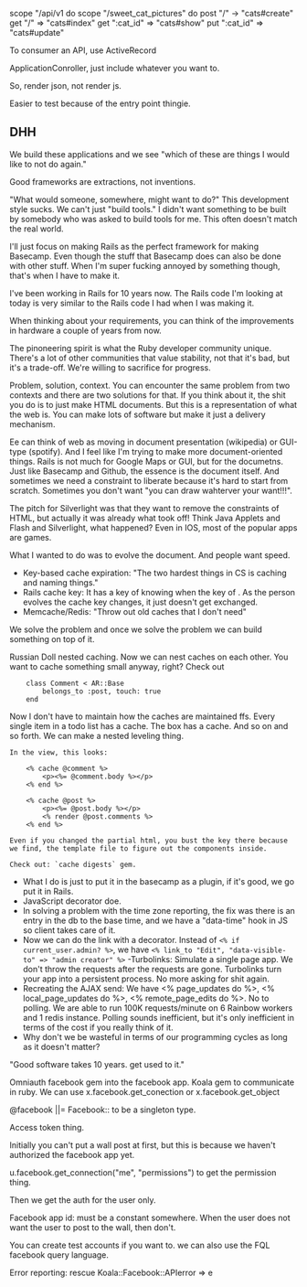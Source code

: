 




 scope "/api/v1 do
   scope "/sweet_cat_pictures" do
   post "/" -> "cats#create"
   get "/" => "cats#index"
   get ":cat_id" => "cats#show"
   put ":cat_id" => "cats#update"

To consumer an API, use ActiveRecord

ApplicationConroller, just include whatever you want to.

So, render json, not render js.

Easier to test because of the entry point thingie.



## DHH
We build these applications and we see "which of these are things I would like to not do again."

Good frameworks are extractions, not inventions.

"What would someone, somewhere, might want to do?" This development style sucks. We can't just "build tools." I didn't want something to be built by somebody who was asked to build tools for me. This often doesn't match the real world.

I'll just focus on making Rails as the perfect framework for making Basecamp. Even though the stuff that Basecamp does can also be done with other stuff. When I'm super fucking annoyed by something though, that's when I have to make it.

I've been working in Rails for 10 years now. The Rails code I'm looking at today is very similar to the Rails code I had when I was making it.

When thinking about your requirements, you can think of the improvements in hardware a couple of years from now.

The pinoneering spirit is what the Ruby developer community unique. There's a lot of other communities that value stability, not that it's bad, but it's a trade-off. We're willing to sacrifice for progress. 

Problem, solution, context. You can encounter the same problem from two contexts and there are two solutions for that. If you think about it, the shit you do is to just make HTML documents. But this is a representation of what the web is. You can make lots of software but make it just a delivery mechanism. 

Ee can think of web as moving in document presentation (wikipedia) or GUI-type (spotify). And I feel like I'm trying to make more document-oriented things. Rails is not much for Google Maps or GUI, but for the documetns. Just like Basecamp and Github, the essence is the document itself. And sometimes we need a constraint to liberate because it's hard to start from scratch. Sometimes you don't want "you can draw wahterver your want!!!".

The pitch for Silverlight was that they want to remove the constraints of HTML, but actually it was already what took off! Think Java Applets and Flash and Silverlight, what happened? Even in IOS, most of the popular apps are games.

What I wanted to do was to evolve the document. And people want speed.

- Key-based cache expiration: "The two hardest things in CS is caching and naming things."
- Rails cache key: It has a key of knowing when the key of . As the person evolves the cache key changes, it just doesn't get exchanged.
- Memcache/Redis: "Throw out old caches that I don't need"

We solve the problem and once we solve the problem we can build something on top of it.

Russian Doll nested caching. Now we can nest caches on each other. You want to cache something small anyway, right? Check out

		class Comment < AR::Base
			belongs_to :post, touch: true
		end

Now I don't have to maintain how the caches are maintained ffs. Every single item in a todo list has a cache. The box has a cache. And so on and so forth. We can make a nested leveling thing.

	In the view, this looks:

		<% cache @comment %>
			<p><%= @comment.body %></p>
		<% end %>

		<% cache @post %>
			<p><%= @post.body %></p>
			<% render @post.comments %>
		<% end %>

	Even if you changed the partial html, you bust the key there because we find, the template file to figure out the components inside.

	Check out: `cache digests` gem.

- What I do is just to put it in the basecamp as a plugin, if it's good, we go put it in Rails. 
- JavaScript decorator doe.
- In solving a problem with the time zone reporting, the fix was there is an entry in the db to the base time, and we have a "data-time" hook in JS so client takes care of it.
- Now we can do the link with a decorator. Instead of `<% if current_user.admin? %>`, we have `<% link_to "Edit", "data-visible-to" => "admin creator" %>`
-Turbolinks: Simulate a single page app. We don't throw the requests after the requests are gone. Turbolinks turn your app into a persistent process. No more asking for shit again.
- Recreating the AJAX send: We have <% page_updates do %>, <% local_page_updates do %>, <% remote_page_edits do %>. No to polling.  We are able to run 100K requests/minute on 6 Rainbow workers and 1 redis instance. Polling sounds inefficient, but it's only inefficient in terms of the cost if you really think of it.
- Why don't we be wasteful in terms of our programming cycles as long as it doesn't matter?

"Good software takes 10 years. get used to it."



Omniauth facebook gem into the facebook app.
Koala gem to communicate in ruby. We can use x.facebook.get_conection or x.facebook.get_object

@facebook ||= Facebook:: to be a singleton type.

Access token thing.

Initially you can't put a wall post at first, but this is because we haven't authorized the facebook app yet.

u.facebook.get_connection("me", "permissions") to get the permission thing.

Then we get the auth for the user only. 

Facebook app id: must be a constant somewhere. When the user does not want the user to post to the wall, then don't.

You can create test accounts if you want to. we can also use the FQL facebook query language.

Error reporting: rescue Koala::Facebook::APIerror => e 